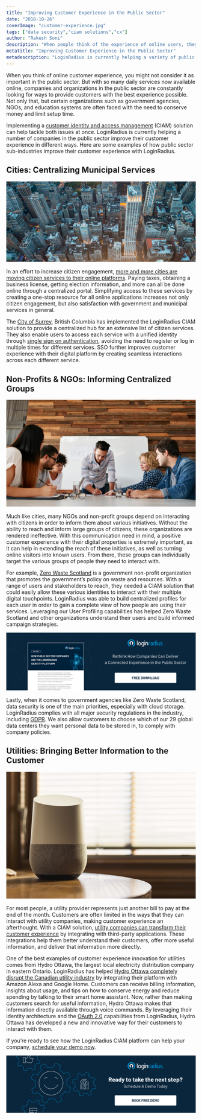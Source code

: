 ```yaml
---
title: "Improving Customer Experience in the Public Sector"
date: "2018-10-26"
coverImage: "customer-experience.jpg"
tags: ["data security","ciam solutions","cx"]
author: "Rakesh Soni" 
description: "When people think of the experience of online users, they will not consider it relevant in the public sector. LoginRadius is currently helping a variety of public sector organisations enhance their customer service in various ways."
metatitle: "Improving Customer Experience in the Public Sector"
metadescription: "LoginRadius is currently helping a variety of public sector organisations enhance their customer service in various ways."
---
```


When you think of online customer experience, you might not consider it as important in the public sector. But with so many daily services now available online, companies and organizations in the public sector are constantly looking for ways to provide customers with the best experience possible. Not only that, but certain organizations such as government agencies, NGOs, and education systems are often faced with the need to conserve money and limit setup time.

Implementing a [customer identity and access management](https://www.loginradius.com/blog/2019/06/customer-identity-and-access-management) (CIAM) solution can help tackle both issues at once. LoginRadius is currently helping a number of companies in the public sector improve their customer experience in different ways. Here are some examples of how public sector sub-industries improve their customer experience with LoginRadius.

## Cities: Centralizing Municipal Services

![](imgae-1.jpeg)

In an effort to increase citizen engagement, [more and more cities are moving citizen services to their online platforms](https://www.loginradius.com/resource/how-cities-use-loginradius-identity-platform/). Paying taxes, obtaining a business license, getting election information, and more can all be done online through a centralized portal. Simplifying access to these services by creating a one-stop resource for all online applications increases not only citizen engagement, but also satisfaction with government and municipal services in general.

The [City of Surrey](https://my.surrey.ca/), British Columbia has implemented the LoginRadius CIAM solution to provide a centralized hub for an extensive list of citizen services. They also enable users to access each service with a unified identity through [single sign on authentication](https://www.loginradius.com/single-sign-on-overview/), avoiding the need to register or log in multiple times for different services. SSO further improves customer experience with their digital platform by creating seamless interactions across each different service.

## Non-Profits & NGOs: Informing Centralized Groups

![](image-2.jpeg)

Much like cities, many NGOs and non-profit groups depend on interacting with citizens in order to inform them about various initiatives. Without the ability to reach and inform large groups of citizens, these organizations are rendered ineffective. With this communication need in mind, a positive customer experience with their digital properties is extremely important, as it can help in extending the reach of these initiatives, as well as turning online visitors into known users. From there, these groups can individually target the various groups of people they need to interact with.

For example, [Zero Waste Scotland](https://www.youtube.com/watch?v=_11VIYMZh2g&list=PL3PS687CKFEFv2nlnk6NKrmbg4_zwBImw&index=3) is a government non-profit organization that promotes the government’s policy on waste and resources. With a range of users and stakeholders to reach, they needed a CIAM solution that could easily allow these various identities to interact with their multiple digital touchpoints. LoginRadius was able to build centralized profiles for each user in order to gain a complete view of how people are using their services. Leveraging our User Profiling capabilities has helped Zero Waste Scotland and other organizations understand their users and build informed campaign strategies.

[![public-sector](public-sector.png)](https://www.loginradius.com/resource/how-public-sector-companies-use-the-loginradius-identity-platform/)

Lastly, when it comes to government agencies like Zero Waste Scotland, data security is one of the main priorities, especially with cloud storage. LoginRadius complies with all major security regulations in the industry, including [GDPR](https://www.loginradius.com/resource/loginradius-and-gdpr-compliance/). We also allow customers to choose which of our 29 global data centers they want personal data to be stored in, to comply with company policies.

## Utilities: Bringing Better Information to the Customer

![](image-3.jpg)

For most people, a utility provider represents just another bill to pay at the end of the month. Customers are often limited in the ways that they can interact with utility companies, making customer experience an afterthought. With a CIAM solution, [utility companies can transform their customer experience](https://www.loginradius.com/resource/how-utility-companies-use-loginradius-identity-solution/) by integrating with third-party applications. These integrations help them better understand their customers, offer more useful information, and deliver that information more directly.

One of the best examples of customer experience innovation for utilities comes from Hydro Ottawa, the largest local electricity distribution company in eastern Ontario. LoginRadius has helped [Hydro Ottawa completely disrupt the Canadian utility industry](https://www.loginradius.com/blog/identity/customer-spotlight-hydro-ottawa/) by integrating their platform with Amazon Alexa and Google Home. Customers can receive billing information, insights about usage, and tips on how to conserve energy and reduce spending by talking to their smart home assistant. Now, rather than making customers search for useful information, Hydro Ottawa makes that information directly available through voice commands. By leveraging their identity architecture and the [OAuth 2.0](https://www.loginradius.com/federation/) capabilities from LoginRadius, Hydro Ottawa has developed a new and innovative way for their customers to interact with them.

If you’re ready to see how the LoginRadius CIAM platform can help your company, [schedule your demo now](https://www.loginradius.com/schedule-demo/).

[![book-a-free-demo-loginradius](../../assets/book-a-demo-loginradius.png)](https://www.loginradius.com/contact-us?utm_source=blog&utm_medium=web&utm_campaign=improving-customer-experience-public-sector)